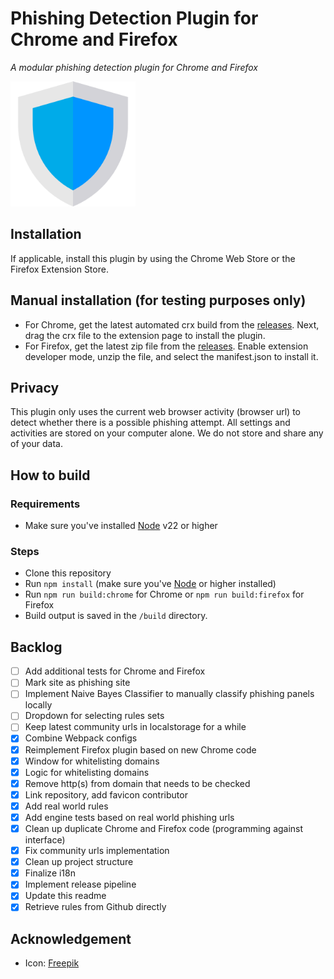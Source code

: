 # Phishing Detection Plugin for Chrome and Firefox

_A modular phishing detection plugin for Chrome and Firefox_

<img src="https://raw.githubusercontent.com/YoeriNijs/phishing-detection-plugin/main/src/browsers/_shared/icons/shield.png" alt="Plugin logo" width="200"/>

## Installation

If applicable, install this plugin by using the Chrome Web Store or the Firefox Extension Store.

## Manual installation (for testing purposes only)

- For Chrome, get the latest automated crx build from
  the [releases](https://github.com/YoeriNijs/phishing-detection-plugin/tree/main/release). Next, drag the crx file to
  the extension page to install the plugin.
- For Firefox, get the latest zip file from
  the [releases](https://github.com/YoeriNijs/phishing-detection-plugin/tree/main/release). Enable extension developer
  mode, unzip the file, and select the manifest.json to install it.

## Privacy

This plugin only uses the current web browser activity (browser url) to detect whether there is a possible phishing
attempt. All settings and activities are stored on your computer alone. We do not store and share any of your data.

## How to build

### Requirements

- Make sure you've installed [Node](https://nodejs.org/en) v22 or higher

### Steps

- Clone this repository
- Run `npm install` (make sure you've [Node](https://nodejs.org/en) or higher installed)
- Run `npm run build:chrome` for Chrome or `npm run build:firefox` for Firefox
- Build output is saved in the `/build` directory.

## Backlog

- [ ] Add additional tests for Chrome and Firefox
- [ ] Mark site as phishing site
- [ ] Implement Naive Bayes Classifier to manually classify phishing panels locally
- [ ] Dropdown for selecting rules sets
- [ ] Keep latest community urls in localstorage for a while
- [x] Combine Webpack configs
- [x] Reimplement Firefox plugin based on new Chrome code
- [x] Window for whitelisting domains
- [x] Logic for whitelisting domains
- [x] Remove http(s) from domain that needs to be checked
- [x] Link repository, add favicon contributor
- [x] Add real world rules
- [x] Add engine tests based on real world phishing urls
- [x] Clean up duplicate Chrome and Firefox code (programming against interface)
- [x] Fix community urls implementation
- [x] Clean up project structure
- [x] Finalize i18n
- [x] Implement release pipeline
- [x] Update this readme
- [x] Retrieve rules from Github directly

## Acknowledgement

- Icon: [Freepik](https://www.flaticon.com/free-icons/shield)
